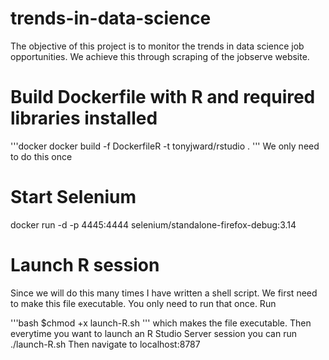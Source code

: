 # trends-in-data-science
The objective of this project is to monitor the trends in data science job opportunities. We achieve this through scraping of the jobserve website. 

# Build Dockerfile with R and required libraries installed

'''docker
docker build -f DockerfileR -t tonyjward/rstudio .
'''
We only need to do this once

# Start Selenium

docker run -d -p 4445:4444 selenium/standalone-firefox-debug:3.14

# Launch R session

Since we will do this many times I have written a shell script. We first need to make this file 
executable. You only need to run that once.
Run 

'''bash
$chmod +x launch-R.sh 
'''
which makes the file executable.
Then everytime you want to launch an R Studio Server session you can run ./launch-R.sh
Then navigate to localhost:8787


